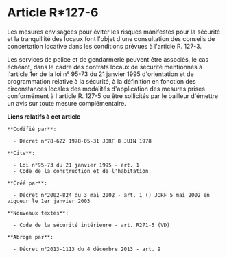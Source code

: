 # Article R*127-6

Les mesures envisagées pour éviter les risques manifestes pour la sécurité et la tranquillité des locaux font l'objet d'une
consultation des conseils de concertation locative dans les conditions prévues à l'article R. 127-3.

Les services de police et de gendarmerie peuvent être associés, le cas échéant, dans le cadre des contrats locaux de sécurité
mentionnés à l'article 1er de la loi n° 95-73 du 21 janvier 1995 d'orientation et de programmation relative à la sécurité, à
la définition en fonction des circonstances locales des modalités d'application des mesures prises conformément à l'article
R. 127-5 ou être sollicités par le bailleur d'émettre un avis sur toute mesure complémentaire.

**Liens relatifs à cet article**

	**Codifié par**:

	  - Décret n°78-622 1978-05-31 JORF 8 JUIN 1978

	**Cite**:

	  - Loi n°95-73 du 21 janvier 1995 - art. 1
	  - Code de la construction et de l'habitation.

	**Créé par**:

	  - Décret n°2002-824 du 3 mai 2002 - art. 1 () JORF 5 mai 2002 en vigueur le 1er janvier 2003

	**Nouveaux textes**:

	  - Code de la sécurité intérieure - art. R271-5 (VD)

	**Abrogé par**:

	  - Décret n°2013-1113 du 4 décembre 2013 - art. 9
